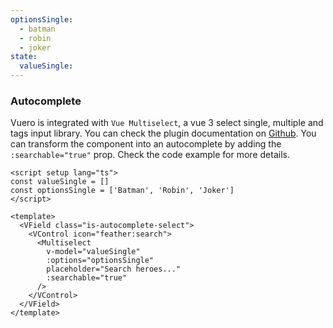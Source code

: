 ```yaml
---
optionsSingle:
  - batman
  - robin
  - joker
state:
  valueSingle:
---
```


### Autocomplete

Vuero is integrated with `Vue Multiselect`, a vue 3 select single, multiple and
tags input library. You can check the plugin documentation on
[Github](https://github.com/vueform/multiselect). You can transform the
component into an autocomplete by adding the `:searchable="true"` prop. Check
the code example for more details.

<!--code-->

```vue
<script setup lang="ts">
const valueSingle = []
const optionsSingle = ['Batman', 'Robin', 'Joker']
</script>

<template>
  <VField class="is-autocomplete-select">
    <VControl icon="feather:search">
      <Multiselect
        v-model="valueSingle"
        :options="optionsSingle"
        placeholder="Search heroes..."
        :searchable="true"
      />
    </VControl>
  </VField>
</template>
```

<!--/code-->

<!--example-->

<div class="columns">
  <div class="column is-4">
    <VField class="is-autocomplete-select">
      <VControl icon="feather:search">
        <Multiselect
          v-model="frontmatter.state.valueSingle"
          :options="frontmatter.optionsSingle"
          placeholder="Search heroes..."
          :searchable="true"
        />
      </VControl>
    </VField>
  </div>
  <div class="column is-4">
    <VField class="is-curved-select is-autocomplete-select">
      <VControl icon="feather:search">
        <Multiselect
          v-model="frontmatter.state.valueSingle"
          :options="frontmatter.optionsSingle"
          placeholder="Search heroes..."
          :searchable="true"
        />
      </VControl>
    </VField>
  </div>
  <div class="column is-4">
    <VField class="is-rounded-select is-autocomplete-select">
      <VControl icon="feather:search">
        <Multiselect
          v-model="frontmatter.state.valueSingle"
          :options="frontmatter.optionsSingle"
          placeholder="Search heroes..."
          :searchable="true"
        />
      </VControl>
    </VField>
  </div>
</div>

<!--/example-->
